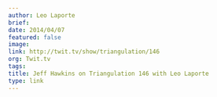 ```yaml
---
author: Leo Laporte
brief:
date: 2014/04/07
featured: false
image:
link: http://twit.tv/show/triangulation/146
org: Twit.tv
tags:
title: Jeff Hawkins on Triangulation 146 with Leo Laporte
type: link
---
```

